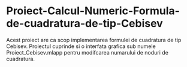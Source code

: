 # Proiect-Calcul-Numeric-Formula-de-cuadratura-de-tip-Cebisev
Acest proiect are ca scop implementarea formulei de cuadratura de tip Cebisev.
Proiectul cuprinde si o interfata grafica sub numele Proiect_Cebisev.mlapp pentru modifcarea numarului de noduri de cuadratura.
